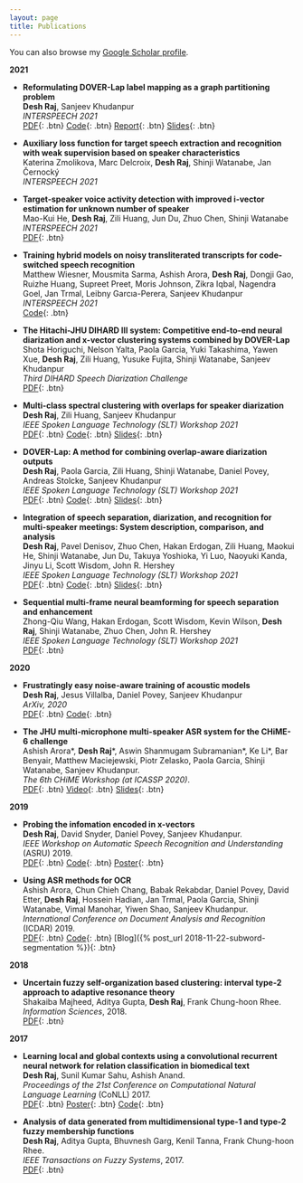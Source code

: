 ```yaml
---
layout: page
title: Publications
---
```


You can also browse my <a href="https://scholar.google.co.in/citations?user=Z-7pPYEAAAAJ&hl=en" target="_blank">Google Scholar profile</a>.
<br />

**2021**

- **Reformulating DOVER-Lap label mapping as a graph partitioning problem**  
  **Desh Raj**, Sanjeev Khudanpur  
  *INTERSPEECH 2021*  
  [PDF](https://arxiv.org/pdf/2104.01954.pdf){: .btn}
  [Code](https://github.com/desh2608/dover-lap){: .btn}
  [Report](/static/report/doverlap.pdf){: .btn}
  [Slides](/static/ppt/interspeech21_doverlap.pdf){: .btn}

- **Auxiliary loss function for target speech extraction and recognition with weak supervision based on speaker characteristics**  
  Katerina Zmolikova, Marc Delcroix, **Desh Raj**, Shinji Watanabe, Jan Černocký  
  *INTERSPEECH 2021*  

- **Target-speaker voice activity detection with improved i-vector estimation for unknown number of speaker**  
  Mao-Kui He, **Desh Raj**, Zili Huang, Jun Du, Zhuo Chen, Shinji Watanabe  
  *INTERSPEECH 2021*  
  [PDF](https://arxiv.org/pdf/2108.03342.pdf){: .btn}

- **Training hybrid models on noisy transliterated transcripts for code-switched speech recognition**  
  Matthew Wiesner, Mousmita Sarma, Ashish Arora, **Desh Raj**, Dongji Gao, Ruizhe Huang, Supreet Preet, Moris Johnson, Zikra Iqbal, Nagendra Goel, Jan Trmal, Leibny Garcıa-Perera, Sanjeev Khudanpur  
  *INTERSPEECH 2021*  
  [Code](https://github.com/m-wiesner/codeswitching2021){: .btn}

- **The Hitachi-JHU DIHARD III system: Competitive end-to-end neural diarization and x-vector clustering systems combined by DOVER-Lap**  
  Shota Horiguchi, Nelson Yalta, Paola Garcia, Yuki Takashima, Yawen Xue, **Desh Raj**, Zili Huang, Yusuke Fujita, Shinji Watanabe, Sanjeev Khudanpur  
  *Third DIHARD Speech Diarization Challenge*  
  [PDF](https://arxiv.org/pdf/2102.01363.pdf){: .btn}

- **Multi-class spectral clustering with overlaps for speaker diarization**  
	**Desh Raj**, Zili Huang, Sanjeev Khudanpur  
	*IEEE Spoken Language Technology (SLT) Workshop 2021*  
	[PDF](https://arxiv.org/pdf/2011.02900.pdf){: .btn}
	[Code](/pages/overlap-aware-sc/){: .btn}
	[Slides](/static/ppt/slt21_spectral_slides.pdf){: .btn}

- **DOVER-Lap: A method for combining overlap-aware diarization outputs**  
	**Desh Raj**, Paola Garcia, Zili Huang, Shinji Watanabe, Daniel Povey, Andreas Stolcke, Sanjeev Khudanpur  
	*IEEE Spoken Language Technology (SLT) Workshop 2021*  
	[PDF](https://arxiv.org/pdf/2011.01997){: .btn}
	[Code](https://github.com/desh2608/dover-lap){: .btn}
	[Slides](/static/ppt/slt21_doverlap_slides.pdf){: .btn}

- **Integration of speech separation, diarization, and recognition for multi-speaker meetings: System description, comparison, and analysis**  
	**Desh Raj**, Pavel Denisov, Zhuo Chen, Hakan Erdogan, Zili Huang, Maokui He, Shinji Watanabe, Jun Du, Takuya Yoshioka, Yi Luo, Naoyuki Kanda, Jinyu Li, Scott Wisdom, John R. Hershey  
	*IEEE Spoken Language Technology (SLT) Workshop 2021*  
	[PDF](https://arxiv.org/pdf/2011.02014){: .btn}
	[Code](/pages/jsalt/){: .btn}
	[Slides](/static/ppt/slt21_jsalt_slides.pdf){: .btn}

- **Sequential multi-frame neural beamforming for speech separation and enhancement**  
	Zhong-Qiu Wang, Hakan Erdogan, Scott Wisdom, Kevin Wilson, **Desh Raj**, Shinji Watanabe, Zhuo Chen, John R. Hershey  
	*IEEE Spoken Language Technology (SLT) Workshop 2021*  
	[PDF](https://arxiv.org/pdf/1911.07953.pdf){: .btn}

**2020**

- **Frustratingly easy noise-aware training of acoustic models**  
	**Desh Raj**, Jesus Villalba, Daniel Povey, Sanjeev Khudanpur  
	*ArXiv, 2020*  
	[PDF](https://arxiv.org/pdf/2011.02090){: .btn}
  [Code](https://github.com/desh2608/kaldi-noise-vectors){: .btn}

- **The JHU multi-microphone multi-speaker ASR system for the CHiME-6 challenge**  
	Ashish Arora\*, **Desh Raj**\*, Aswin Shanmugam Subramanian\*, Ke Li\*, Bar Benyair, Matthew Maciejewski, Piotr Zelasko, Paola Garcia, Shinji Watanabe, Sanjeev Khudanpur.  
	*The 6th CHiME Workshop (at ICASSP 2020)*.  
	[PDF](https://arxiv.org/pdf/2006.07898){: .btn}
	[Video](https://www.youtube.com/watch?v=BLK8YFNk7is&feature=youtu.be){: .btn}
  	[Slides](https://chimechallenge.github.io/chime2020-workshop/presentations/CHiME_2020_slides_arora.pdf){: .btn}

**2019**

- **Probing the infomation encoded in x-vectors**  
	**Desh Raj**, David Snyder, Daniel Povey, Sanjeev Khudanpur.  
	*IEEE Workshop on Automatic Speech Recognition and Understanding* (ASRU) 2019.  
	[PDF](http://arxiv.org/pdf/1909.06351){: .btn}
	[Code](https://github.com/desh2608/kaldi/commit/43cfc9d515b94b321acccae51bf39988dafbbef7){: .btn}
  	[Poster](/static/poster/asru-19-poster.pdf){: .btn}


- **Using ASR methods for OCR**  
	Ashish Arora, Chun Chieh Chang, Babak Rekabdar, Daniel Povey, David Etter, **Desh Raj**, Hossein Hadian, Jan Trmal, Paola Garcia, Shinji Watanabe, Vimal Manohar, Yiwen Shao, Sanjeev Khudanpur.  
	*International Conference on Document Analysis and Recognition* (ICDAR) 2019.  
	[PDF](https://www.danielpovey.com/files/2019_icdar_asr_for_ocr.pdf){: .btn}
	[Code](https://github.com/kaldi-asr/kaldi/tree/master/egs/bentham){: .btn}
	[Blog]({% post_url 2018-11-22-subword-segmentation %}){: .btn}

**2018**

- **Uncertain fuzzy self-organization based clustering: interval type-2 approach to adaptive resonance theory**  
	Shakaiba Majheed, Aditya Gupta, **Desh Raj**, Frank Chung-hoon Rhee.  
	*Information Sciences*, 2018.  
	[PDF](https://doi.org/10.1016/j.ins.2017.09.062){: .btn}

**2017**

- **Learning local and global contexts using a convolutional recurrent neural network for relation classification in biomedical text**  
	**Desh Raj**, Sunil Kumar Sahu, Ashish Anand.  
	*Proceedings of the 21st Conference on Computational Natural Language Learning* (CoNLL) 2017.   
	[PDF](https://www.aclweb.org/anthology/K17-1032){: .btn}
	[Poster](/static/poster/conll-17-poster.pdf){: .btn}
	[Code](https://github.com/desh2608/crnn-relation-classification){: .btn}

- **Analysis of data generated from multidimensional type-1 and type-2 fuzzy membership functions**  
	**Desh Raj**, Aditya Gupta, Bhuvnesh Garg, Kenil Tanna, Frank Chung-hoon Rhee.  
	*IEEE Transactions on Fuzzy Systems*, 2017.  
	[PDF](http://ieeexplore.ieee.org/document/7888454/){: .btn}

<!-- 
**Non-refereed project reports:**

- **Desh Raj**. *Semi-implicit variational inference for unsupervised acoustic unit discovery*.
	[PDF](/static/report/aud.pdf){: .btn}
- Tara Abrishami, **Desh Raj**, Noah Scribner, Vasileios Papaioannou. *Inference on Ohio redistricting maps from
Congressional 2016 elections*.
	[PDF](/static/report/ohio.pdf){: .btn}
- **Desh Raj**. *Estimating bounds for bit-truncated word embeddings*.
	[PDF](/static/report/bounds.pdf){: .btn}
- Venkat Arun, **Desh Raj**, Mrinal Tak, Sumeet Ranka. *Fine-grained readability estimation using language modeling*.
	[PDF](/static/report/readability.pdf){: .btn}
- **Desh Raj**, Kanhaiya Rathi. *A survey of probabilistic databases*. 
	[PDF](/static/report/dbms-survery.pdf){: .btn}
- **Desh Raj**, Abhilasha Sancheti, Mrinal Tak, Kunaal Jain. *Monitoring production line performance to reduce manufacturing failures*.
	[PDF](/static/report/bosch.pdf){: .btn}
- **Desh Raj**, Sumeet Ranka, Siddharth Kumar, Akashdeep Goswami, Samyak Kumbhalwar. *Spatial transformer networks*.
	[PDF](/static/report/stn.pdf){: .btn}

<br />  -->


